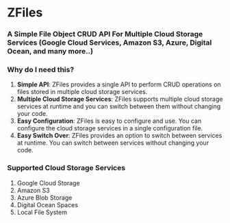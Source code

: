 # ZFiles
### A Simple File Object CRUD API For Multiple Cloud Storage Services (Google Cloud Services, Amazon S3, Azure, Digital Ocean, and many more..)

### Why do I need this?
1. **Simple API**: ZFiles provides a single API to perform CRUD operations on files stored in multiple cloud storage services.
2. **Multiple Cloud Storage Services**: ZFiles supports multiple cloud storage services at runtime and you can switch between them without changing your code.
3. **Easy Configuration**: ZFiles is easy to configure and use. You can configure the cloud storage services in a single configuration file.
4. **Easy Switch Over**: ZFiles provides an option to switch between services at runtime. You can switch between services without changing your code.

### Supported Cloud Storage Services
1. Google Cloud Storage
2. Amazon S3
3. Azure Blob Storage
4. Digital Ocean Spaces
5. Local File System

